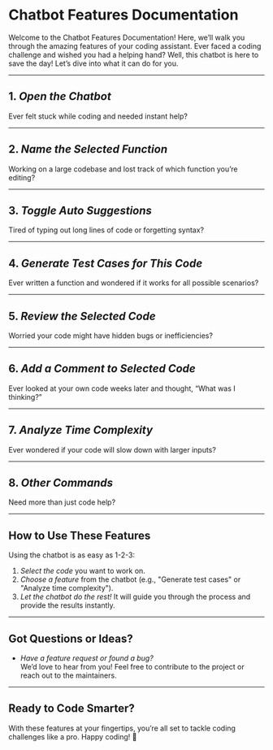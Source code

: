 # Chatbot Features Documentation

Welcome to the Chatbot Features Documentation! Here, we’ll walk you through the amazing features of your coding assistant. Ever faced a coding challenge and wished you had a helping hand? Well, this chatbot is here to save the day! Let’s dive into what it can do for you.

---

## 1. *Open the Chatbot*
   Ever felt stuck while coding and needed instant help?  
   

---

## 2. *Name the Selected Function*
   Working on a large codebase and lost track of which function you’re editing?  
   

---

## 3. *Toggle Auto Suggestions*
   Tired of typing out long lines of code or forgetting syntax?  
   

---

## 4. *Generate Test Cases for This Code*
   Ever written a function and wondered if it works for all possible scenarios?  
   
---

## 5. *Review the Selected Code*
   Worried your code might have hidden bugs or inefficiencies?  
   
---

## 6. *Add a Comment to Selected Code*
   Ever looked at your own code weeks later and thought, “What was I thinking?”  
  

---

## 7. *Analyze Time Complexity*
   Ever wondered if your code will slow down with larger inputs?  
  

---

## 8. *Other Commands*
   Need more than just code help?  
  

---

## How to Use These Features
Using the chatbot is as easy as 1-2-3:
1. *Select the code* you want to work on.
2. *Choose a feature* from the chatbot (e.g., "Generate test cases" or "Analyze time complexity").
3. *Let the chatbot do the rest!* It will guide you through the process and provide the results instantly.



---

## Got Questions or Ideas?
- *Have a feature request or found a bug?*  
   We’d love to hear from you! Feel free to contribute to the project or reach out to the maintainers.

---

## Ready to Code Smarter?
With these features at your fingertips, you’re all set to tackle coding challenges like a pro. Happy coding! 🚀
